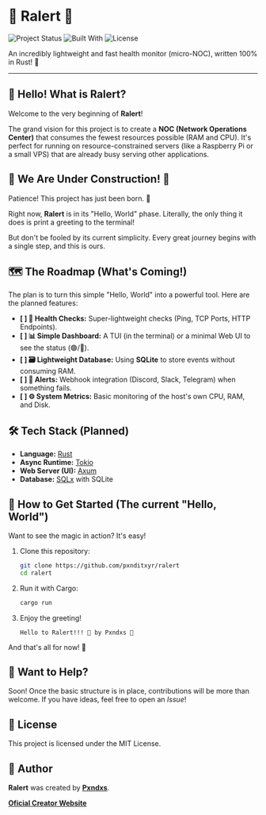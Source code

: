 # 🚀 Ralert 🚀

![Project Status](https://img.shields.io/badge/status-in_diapers-yellow?style=for-the-badge)
![Built With](https://img.shields.io/badge/built_with-Rust-orange?style=for-the-badge&logo=rust)
![License](https://img.shields.io/badge/license-MIT-blue?style=for-the-badge)

An incredibly lightweight and fast health monitor (micro-NOC), written 100% in Rust! 🦀

---

## 👋 Hello! What is Ralert?

Welcome to the very beginning of **Ralert**!

The grand vision for this project is to create a **NOC (Network Operations Center)** that consumes the fewest resources possible (RAM and CPU). It's perfect for running on resource-constrained servers (like a Raspberry Pi or a small VPS) that are already busy serving other applications.

## 🚧 We Are Under Construction! 🚧

Patience! This project has just been born. 👶

Right now, **Ralert** is in its "Hello, World" phase. Literally, the only thing it does is print a greeting to the terminal!

But don't be fooled by its current simplicity. Every great journey begins with a single step, and this is ours.

## 🗺️ The Roadmap (What's Coming!)

The plan is to turn this simple "Hello, World" into a powerful tool. Here are the planned features:

* **[ ] 💓 Health Checks:** Super-lightweight checks (Ping, TCP Ports, HTTP Endpoints).
* **[ ] 📊 Simple Dashboard:** A TUI (in the terminal) or a minimal Web UI to see the status (🟢/🔴).
* **[ ] 🗃️ Lightweight Database:** Using **SQLite** to store events without consuming RAM.
* **[ ] 🔔 Alerts:** Webhook integration (Discord, Slack, Telegram) when something fails.
* **[ ] ⚙️ System Metrics:** Basic monitoring of the host's own CPU, RAM, and Disk.

## 🛠️ Tech Stack (Planned)

* **Language:** [Rust](https://www.rust-lang.org/)
* **Async Runtime:** [Tokio](https://tokio.rs/)
* **Web Server (UI):** [Axum](https://github.com/tokio-rs/axum)
* **Database:** [SQLx](https://github.com/launchbadge/sqlx) with SQLite

## 🏁 How to Get Started (The current "Hello, World")

Want to see the magic in action? It's easy!

1.  Clone this repository:
    ```bash
    git clone https://github.com/pxnditxyr/ralert
    cd ralert
    ```

2.  Run it with Cargo:
    ```bash
    cargo run
    ```

3.  Enjoy the greeting!
    ```
    Hello to Ralert!!! 🚀 by Pxndxs 🐼
    ```

And that's all for now! 🎉

## 🤝 Want to Help?

Soon! Once the basic structure is in place, contributions will be more than welcome. If you have ideas, feel free to open an *Issue*!

## 📝 License

This project is licensed under the MIT License.

## 📜 Author

**Ralert** was created by [**Pxndxs**](https://github.com/pxnditxyr).

[**Oficial Creator Website**](https://pxndxs.com)
